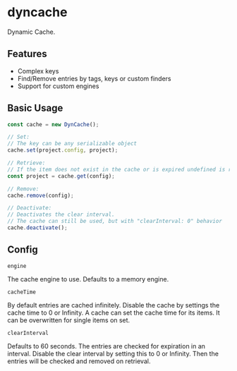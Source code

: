 # dyncache

Dynamic Cache.

## Features

-   Complex keys
-   Find/Remove entries by tags, keys or custom finders
-   Support for custom engines

## Basic Usage

```ts
const cache = new DynCache();

// Set:
// The key can be any serializable object
cache.set(project.config, project);

// Retrieve:
// If the item does not exist in the cache or is expired undefined is returned
const project = cache.get(config);

// Remove:
cache.remove(config);

// Deactivate:
// Deactivates the clear interval.
// The cache can still be used, but with "clearInterval: 0" behavior
cache.deactivate();
```

## Config

`engine`

The cache engine to use. Defaults to a memory engine.

`cacheTime`

By default entries are cached infinitely.
Disable the cache by settings the cache time to 0 or Infinity.
A cache can set the cache time for its items. It can be overwritten for single items on set.

`clearInterval`

Defaults to 60 seconds.
The entries are checked for expiration in an interval. 
Disable the clear interval by setting this to 0 or Infinity. Then the entries will be checked and removed on retrieval.
